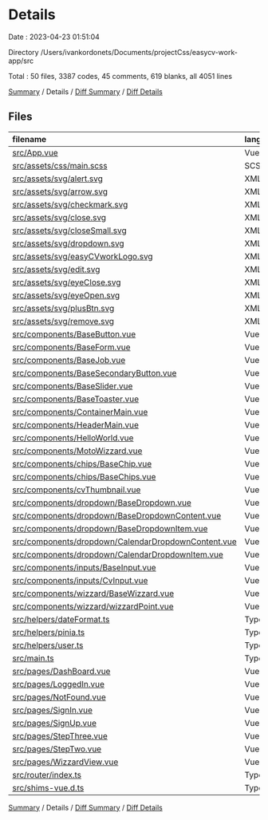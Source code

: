# Details

Date : 2023-04-23 01:51:04

Directory /Users/ivankordonets/Documents/projectCss/easycv-work-app/src

Total : 50 files,  3387 codes, 45 comments, 619 blanks, all 4051 lines

[Summary](results.md) / Details / [Diff Summary](diff.md) / [Diff Details](diff-details.md)

## Files
| filename | language | code | comment | blank | total |
| :--- | :--- | ---: | ---: | ---: | ---: |
| [src/App.vue](/src/App.vue) | Vue | 16 | 5 | 3 | 24 |
| [src/assets/css/main.scss](/src/assets/css/main.scss) | SCSS | 18 | 0 | 6 | 24 |
| [src/assets/svg/alert.svg](/src/assets/svg/alert.svg) | XML | 3 | 0 | 1 | 4 |
| [src/assets/svg/arrow.svg](/src/assets/svg/arrow.svg) | XML | 5 | 0 | 1 | 6 |
| [src/assets/svg/checkmark.svg](/src/assets/svg/checkmark.svg) | XML | 3 | 0 | 1 | 4 |
| [src/assets/svg/close.svg](/src/assets/svg/close.svg) | XML | 3 | 0 | 1 | 4 |
| [src/assets/svg/closeSmall.svg](/src/assets/svg/closeSmall.svg) | XML | 3 | 0 | 1 | 4 |
| [src/assets/svg/dropdown.svg](/src/assets/svg/dropdown.svg) | XML | 3 | 0 | 1 | 4 |
| [src/assets/svg/easyCVworkLogo.svg](/src/assets/svg/easyCVworkLogo.svg) | XML | 4 | 0 | 1 | 5 |
| [src/assets/svg/edit.svg](/src/assets/svg/edit.svg) | XML | 3 | 0 | 1 | 4 |
| [src/assets/svg/eyeClose.svg](/src/assets/svg/eyeClose.svg) | XML | 10 | 0 | 1 | 11 |
| [src/assets/svg/eyeOpen.svg](/src/assets/svg/eyeOpen.svg) | XML | 3 | 0 | 1 | 4 |
| [src/assets/svg/plusBtn.svg](/src/assets/svg/plusBtn.svg) | XML | 3 | 0 | 1 | 4 |
| [src/assets/svg/remove.svg](/src/assets/svg/remove.svg) | XML | 3 | 0 | 1 | 4 |
| [src/components/BaseButton.vue](/src/components/BaseButton.vue) | Vue | 44 | 0 | 5 | 49 |
| [src/components/BaseForm.vue](/src/components/BaseForm.vue) | Vue | 337 | 1 | 61 | 399 |
| [src/components/BaseJob.vue](/src/components/BaseJob.vue) | Vue | 186 | 0 | 31 | 217 |
| [src/components/BaseSecondaryButton.vue](/src/components/BaseSecondaryButton.vue) | Vue | 49 | 0 | 8 | 57 |
| [src/components/BaseSlider.vue](/src/components/BaseSlider.vue) | Vue | 133 | 0 | 21 | 154 |
| [src/components/BaseToaster.vue](/src/components/BaseToaster.vue) | Vue | 62 | 0 | 12 | 74 |
| [src/components/ContainerMain.vue](/src/components/ContainerMain.vue) | Vue | 17 | 0 | 3 | 20 |
| [src/components/HeaderMain.vue](/src/components/HeaderMain.vue) | Vue | 119 | 0 | 27 | 146 |
| [src/components/HelloWorld.vue](/src/components/HelloWorld.vue) | Vue | 24 | 29 | 5 | 58 |
| [src/components/MotoWizzard.vue](/src/components/MotoWizzard.vue) | Vue | 93 | 0 | 15 | 108 |
| [src/components/chips/BaseChip.vue](/src/components/chips/BaseChip.vue) | Vue | 52 | 0 | 10 | 62 |
| [src/components/chips/BaseChips.vue](/src/components/chips/BaseChips.vue) | Vue | 141 | 0 | 20 | 161 |
| [src/components/cvThumbnail.vue](/src/components/cvThumbnail.vue) | Vue | 68 | 0 | 12 | 80 |
| [src/components/dropdown/BaseDropdown.vue](/src/components/dropdown/BaseDropdown.vue) | Vue | 258 | 1 | 53 | 312 |
| [src/components/dropdown/BaseDropdownContent.vue](/src/components/dropdown/BaseDropdownContent.vue) | Vue | 32 | 0 | 4 | 36 |
| [src/components/dropdown/BaseDropdownItem.vue](/src/components/dropdown/BaseDropdownItem.vue) | Vue | 45 | 0 | 9 | 54 |
| [src/components/dropdown/CalendarDropdownContent.vue](/src/components/dropdown/CalendarDropdownContent.vue) | Vue | 30 | 0 | 4 | 34 |
| [src/components/dropdown/CalendarDropdownItem.vue](/src/components/dropdown/CalendarDropdownItem.vue) | Vue | 48 | 0 | 10 | 58 |
| [src/components/inputs/BaseInput.vue](/src/components/inputs/BaseInput.vue) | Vue | 216 | 1 | 45 | 262 |
| [src/components/inputs/CvInput.vue](/src/components/inputs/CvInput.vue) | Vue | 151 | 1 | 31 | 183 |
| [src/components/wizzard/BaseWizzard.vue](/src/components/wizzard/BaseWizzard.vue) | Vue | 50 | 0 | 6 | 56 |
| [src/components/wizzard/wizzardPoint.vue](/src/components/wizzard/wizzardPoint.vue) | Vue | 82 | 0 | 12 | 94 |
| [src/helpers/dateFormat.ts](/src/helpers/dateFormat.ts) | TypeScript | 27 | 0 | 4 | 31 |
| [src/helpers/pinia.ts](/src/helpers/pinia.ts) | TypeScript | 12 | 0 | 1 | 13 |
| [src/helpers/user.ts](/src/helpers/user.ts) | TypeScript | 175 | 1 | 31 | 207 |
| [src/main.ts](/src/main.ts) | TypeScript | 11 | 0 | 5 | 16 |
| [src/pages/DashBoard.vue](/src/pages/DashBoard.vue) | Vue | 286 | 1 | 48 | 335 |
| [src/pages/LoggedIn.vue](/src/pages/LoggedIn.vue) | Vue | 40 | 0 | 11 | 51 |
| [src/pages/NotFound.vue](/src/pages/NotFound.vue) | Vue | 3 | 0 | 1 | 4 |
| [src/pages/SignIn.vue](/src/pages/SignIn.vue) | Vue | 112 | 0 | 22 | 134 |
| [src/pages/SignUp.vue](/src/pages/SignUp.vue) | Vue | 148 | 0 | 27 | 175 |
| [src/pages/StepThree.vue](/src/pages/StepThree.vue) | Vue | 141 | 0 | 25 | 166 |
| [src/pages/StepTwo.vue](/src/pages/StepTwo.vue) | Vue | 53 | 0 | 11 | 64 |
| [src/pages/WizzardView.vue](/src/pages/WizzardView.vue) | Vue | 9 | 0 | 3 | 12 |
| [src/router/index.ts](/src/router/index.ts) | TypeScript | 48 | 4 | 4 | 56 |
| [src/shims-vue.d.ts](/src/shims-vue.d.ts) | TypeScript | 5 | 1 | 1 | 7 |

[Summary](results.md) / Details / [Diff Summary](diff.md) / [Diff Details](diff-details.md)